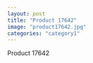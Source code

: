 ```yaml
---
layout: post
title: "Product 17642"
image: "product17642.jpg"
categories: "category1"
---
```

Product 17642
